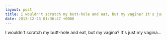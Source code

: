 ```yaml
---
layout: post
title: I wouldn't scratch my butt-hole and eat, but my vagina? It's just my vagina...
date: 2013-12-23 01:36:47 +0000
---
```


I wouldn't scratch my butt-hole and eat, but my vagina? It's just my vagina...

